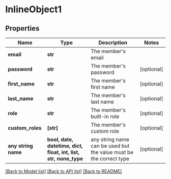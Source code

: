 # InlineObject1


## Properties
Name | Type | Description | Notes
------------ | ------------- | ------------- | -------------
**email** | **str** | The member&#39;s email | 
**password** | **str** | The member&#39;s password | [optional] 
**first_name** | **str** | The member&#39;s first name | [optional] 
**last_name** | **str** | The member&#39;s last name | [optional] 
**role** | **str** | The member&#39;s built-in role | [optional] 
**custom_roles** | **[str]** | The member&#39;s custom role | [optional] 
**any string name** | **bool, date, datetime, dict, float, int, list, str, none_type** | any string name can be used but the value must be the correct type | [optional]

[[Back to Model list]](../README.md#documentation-for-models) [[Back to API list]](../README.md#documentation-for-api-endpoints) [[Back to README]](../README.md)



